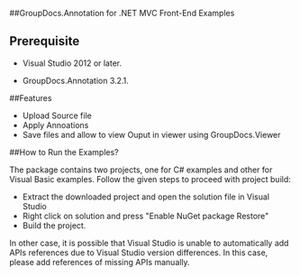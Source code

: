 
##GroupDocs.Annotation for .NET MVC Front-End Examples


## Prerequisite

+ Visual Studio 2012 or later.

+ GroupDocs.Annotation 3.2.1.

##Features

+ Upload Source file
+ Apply Annoations
+ Save files and allow to view Ouput in viewer using GroupDocs.Viewer


##How to Run the Examples?

The package contains two projects, one for C# examples and other for Visual Basic examples. Follow the given steps to proceed with project build:

* Extract the downloaded project and open the solution file in Visual Studio
* Right click on solution and press "Enable NuGet package Restore"
* Build the project.

In other case, it is possible that Visual Studio is unable to automatically add APIs references due to Visual Studio version differences. In this case, please add references of missing APIs manually.

